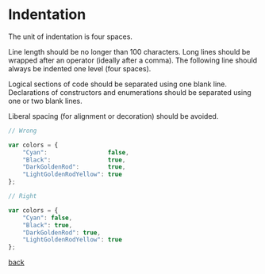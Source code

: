 # Indentation

The unit of indentation is four spaces.

Line length should be no longer than 100 characters.
Long lines should be wrapped after an operator (ideally after a comma).
The following line should always be indented one level (four spaces).

Logical sections of code should be separated using one blank line.
Declarations of constructors and enumerations should be separated using one or two blank lines.

Liberal spacing (for alignment or decoration) should be avoided.

```javascript
// Wrong

var colors = {
    "Cyan":                 false,
    "Black":                true,
    "DarkGoldenRod":        true,
    "LightGoldenRodYellow": true
};

// Right

var colors = {
    "Cyan": false,
    "Black": true,
    "DarkGoldenRod": true,
    "LightGoldenRodYellow": true
};
```

[back](readme.html)